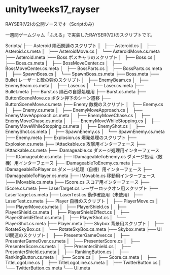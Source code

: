 # unity1weeks17_rayser
RAYSER(V2)の公開ソースです（Scriptのみ）

一週間ゲームジャム「ふえる」で実装したRAYSER(V2)のスクリプトです。

Scripts/
├── Asteroid 隕石関連のスクリプト
│   ├── Asteroid.cs
│   ├── Asteroid.cs.meta
│   ├── AsteroidMove.cs
│   └── AsteroidMove.cs.meta
├── Asteroid.meta
├── Boss ボスキャラのスクリプト
│   ├── Boss.cs
│   ├── Boss.cs.meta
│   ├── BossMoveCenter.cs
│   ├── BossMoveCenter.cs.meta
│   ├── BossParts.cs
│   ├── BossParts.cs.meta
│   ├── SpawnBoss.cs
│   └── SpawnBoss.cs.meta
├── Boss.meta
├── Bullet レーザーと敵の弾のスクリプト
│   ├── EnemyBeam.cs
│   ├── EnemyBeam.cs.meta
│   ├── Laser.cs
│   └── Laser.cs.meta
├── Bullet.meta
├── Burst.cs 隕石の自爆処理用
├── Burst.cs.meta
├── ButtonSceneMove.cs ボタン押下のシーン遷移
├── ButtonSceneMove.cs.meta
├── Enemy 敵機のスクリプト
│   ├── Enemy.cs
│   ├── Enemy.cs.meta
│   ├── EnemyMoveApproach.cs
│   ├── EnemyMoveApproach.cs.meta
│   ├── EnemyMoveChase.cs
│   ├── EnemyMoveChase.cs.meta
│   ├── EnemyMoveWhileStopping.cs
│   ├── EnemyMoveWhileStopping.cs.meta
│   ├── EnemyShot.cs
│   ├── EnemyShot.cs.meta
│   ├── SpawnEnemy.cs
│   └── SpawnEnemy.cs.meta
├── Enemy.meta
├── Explosion.cs 爆発処理のスクリプト
├── Explosion.cs.meta
├── IAttackable.cs 攻撃用インターフェース
├── IAttackable.cs.meta
├── IDamageable.cs ダメージ処理用インターフェース
├── IDamageable.cs.meta
├── IDamageableToEnemy.cs ダメージ処理（敵機）用インターフェース
├── IDamageableToEnemy.cs.meta 
├── IDamageableToPlayer.cs ダメージ処理（自機）用インターフェース
├── IDamageableToPlayer.cs.meta
├── IMovable.cs 移動用インターフェース
├── IMovable.cs.meta
├── IScore.cs スコア用インターフェース
├── IScore.cs.meta
├── LaserTarget.cs レーザーロックオン用スクリプト
├── LaserTarget.cs.meta
├── LaserTest.cs 動作確認用（未使用）
├── LaserTest.cs.meta
├── Player 自機のスクリプト
│   ├── PlayerMove.cs
│   ├── PlayerMove.cs.meta
│   ├── PlayerShield.cs
│   ├── PlayerShield.cs.meta
│   ├── PlayerShieldEffect.cs
│   ├── PlayerShieldEffect.cs.meta
│   ├── PlayerShot.cs
│   └── PlayerShot.cs.meta
├── Player.meta
├── Skybox 背景用スクリプト
│   ├── RotateSkyBox.cs
│   └── RotateSkyBox.cs.meta
├── Skybox.meta
├── UI UI関連のスクリプト
│   ├── PresenterGameOver.cs
│   ├── PresenterGameOver.cs.meta
│   ├── PresenterScore.cs
│   ├── PresenterScore.cs.meta
│   ├── PresenterShield.cs
│   ├── PresenterShield.cs.meta
│   ├── RankingButton.cs
│   ├── RankingButton.cs.meta
│   ├── Score.cs
│   ├── Score.cs.meta
│   ├── TitleLogoLine.cs
│   ├── TitleLogoLine.cs.meta
│   ├── TwitterButton.cs
│   └── TwitterButton.cs.meta
└── UI.meta


